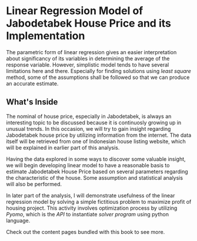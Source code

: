 # Linear Regression Model of Jabodetabek House Price and its Implementation

The parametric form of linear regression gives an easier interpretation about significancy of its variables in determining the average of the response variable. However, simplistic model tends to have several limitations here and there. Especially for finding solutions using *least square* method, some of the assumptions shall be followed so that we can produce an accurate estimate.

## **What's Inside**

The nominal of house price, especially in Jabodetabek, is always an interesting topic to be discussed because it is continuosly  growing up in unusual trends. In this occasion, we will try to gain insight regarding Jabodetabek house price by utilizing information from the internet. The data itself will be retrieved from one of Indonesian house listing website, which will be explained in earlier part of this analysis.

Having the data explored in some ways to discover some valuable insight, we will begin developing linear model to have a reasonable basis to estimate Jabodetabek House Price based on several parameters regarding the characteristic of the house. Some assumption and statistical analysis will also be performed.

In later part of the analysis, I will demonstrate usefulness of the linear regression model by solving a simple fictitious problem to maximize profit of housing project. This activity involves optimization process by utilizing *Pyomo*, which is the *API* to instantiate *solver program* using python language.

Check out the content pages bundled with this book to see more.

```{tableofcontents}
```

